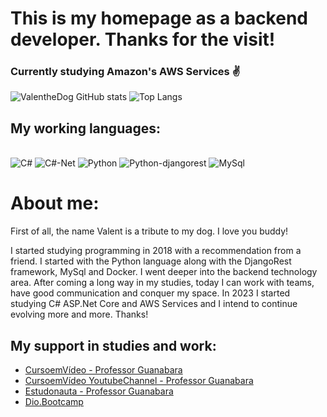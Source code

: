 # This is my homepage as a backend developer. Thanks for the visit!

### Currently studying Amazon's AWS Services ✌️

![ValentheDog GitHub stats](https://github-readme-stats.vercel.app/api?username=valenthedog&show_icons=true&theme=radical)
![Top Langs](https://github-readme-stats.vercel.app/api/top-langs/?username=valenthedog&hide_progress=true)

## My working languages:

<div style="display: inline_block"><br/>
    <img aling="center" alt="C#"src="https://img.shields.io/badge/C%23-239120?style=for-the-badge&logo=c-sharp&logoColor=white" />
    <img aling="center" alt="C#-Net"src="https://img.shields.io/badge/.NET-5C2D91?style=for-the-badge&logo=.net&logoColor=white" />
    <img aling="center" alt="Python"src="https://img.shields.io/badge/Python-3776AB?style=for-the-badge&logo=python&logoColor=white" />
    <img aling="center" alt="Python-djangorest"src="https://img.shields.io/badge/Django-092E20?style=for-the-badge&logo=django&logoColor=white" />
    <img aling="center" alt="MySql"src="https://img.shields.io/badge/MySQL-005C84?style=for-the-badge&logo=mysql&logoColor=white" />
</div>

# About me:
<p> First of all, the name Valent is a tribute to my dog. I love you buddy! </p>
<p> I started studying programming in 2018 with a recommendation from a friend. I started with the Python language along with the DjangoRest framework, MySql and Docker. I went deeper into the backend technology area.
After coming a long way in my studies, today I can work with teams, have good communication and conquer my space.
In 2023 I started studying C# ASP.Net Core and AWS Services and I intend to continue evolving more and more. Thanks! 
</p>

## My support in studies and work:
- [CursoemVídeo - Professor Guanabara](https://www.cursoemvideo.com/)
- [CursoemVídeo YoutubeChannel - Professor Guanabara](https://www.cursoemvideo.com/)
- [Estudonauta - Professor Guanabara](https://www.estudonauta.com/)
- [Dio.Bootcamp](https://www.dio.me/)
